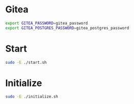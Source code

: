# Gitea

```sh
export GITEA_PASSWORD=gitea_password
export GITEA_POSTGRES_PASSWORD=gitea_postgres_password
```

# Start

```sh
sudo -E ./start.sh
```

# Initialize

```sh
sudo -E ./initialize.sh
```
